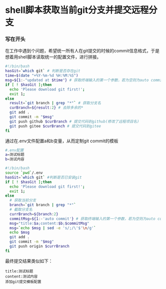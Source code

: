 
# shell脚本获取当前git分支并提交远程分支

### 写在开头

在工作中遇到个问题，希望统一所有人在git提交的时候的commit信息格式，于是想着用shell脚本读取统一的配置文件，进行拼接。

```bash
#!/bin/bash
hasGit=`which git` # 判断是否存在git
time=$(date "+%Y-%m-%d %H:%M:%S")
msg=${1:-"updated at $time"} # 获取终端输入的第一个参数，若为空则为auto commit
if [ ! $hasGit ];then
  echo 'Please download git first!';
  exit 1;
else 
  result=`git branch | grep "*"` # 获取分支名
  curBranch=${result:2} # 去除多余的*
  git add .
  git commit -m "$msg"
  git push github $curBranch # 提交代码到github(修改了远程项目名)
  git push gitee $curBranch # 提交代码到gitee
fi
```

通过在.env文件配置a和b变量，从而定制git commit的模板

```bash
#.env配置
a=测试标题
b=测试内容
```
```bash
#!/bin/bash
source `pwd`/.env
hasGit=`which git` #判断是否已安装git
if [ ! $hasGit ];then
  echo 'Please download git first!';
  exit 1;
else 
  # 获取当前分支
  branch=`git branch | grep "*"`
  # 截取分支名
  currBranch=${branch:2}
  commitMsg=${1:-'auto commit'} # 获取终端输入的第一个参数，若为空则为auto commit
  msg="title:$a;content:$b;$commitMsg"
  msg=`echo $msg | sed -e 's/;/\'$'\n/g'`
  echo $msg
  git add .
  git commit -m "$msg"
  git push origin $currBranch
fi
```

最终提交结果类似如下：

```git
title:测试标题
content:测试内容
添加git提交模板配置
```
